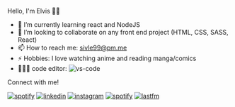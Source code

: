 Hello, I'm Elvis ✌🏼

- 🌱 I’m currently learning react and NodeJS
- 👯 I’m looking to collaborate on any front end project (HTML, CSS, SASS, React)
- 📫 How to reach me: sivle99@pm.me
- ⚡ Hobbies: I love watching anime and reading manga/comics
- 👨🏽‍💻 code editor: <img  alt="vs-code" src="https://img.shields.io/badge/Visual_Studio_Code-0078D4?style=for-the-badge&logo=visual%20studio%20code&logoColor=white" />

Connect with me! 

[<img  alt="spotify" src="https://img.shields.io/badge/Spotify-1ED760?&style=for-the-badge&logo=spotify&logoColor=white" />](https://open.spotify.com/user/437xrnb9g9661qic57obadbfu?si=dbeb6b1f2f944d58) [<img  alt="linkedin" src="https://img.shields.io/badge/LinkedIn-0077B5?style=for-the-badge&logo=linkedin&logoColor=white" />](https://www.linkedin.com/in/elvis-kivunangoma-93ab87194) [<img alt="instagram" src="https://img.shields.io/badge/Instagram-E4405F?style=for-the-badge&logo=instagram&logoColor=white" />](https://www.instagram.com/sivle._/) [<img alt="spotify" src="https://img.shields.io/badge/Twitter-1DA1F2?style=for-the-badge&logo=twitter&logoColor=white" />](https://twitter.com/kivunangoma_) 
[<img alt="lastfm" src="https://img.shields.io/badge/last.fm-D51007?style=for-the-badge&logo=last.fm&logoColor=white" />](https://www.last.fm/user/sivle19)







